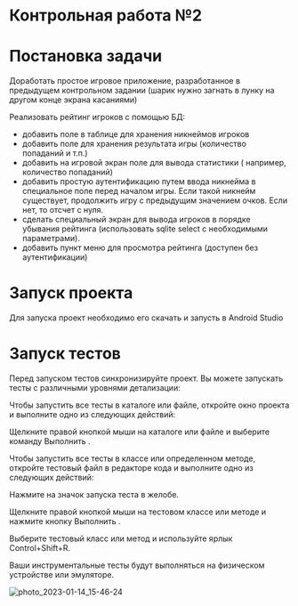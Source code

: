 # Контрольная работа №2

# Постановка задачи

Доработать простое игровое приложение, разработанное в предыдущем контрольном задании (шарик нужно загнать в лунку на другом конце экрана касаниями)

Реализовать рейтинг игроков с помощью БД:
- добавить поле в таблице для хранения никнеймов игроков
- добавить поле для хранения результата игры (количество попаданий и т.п.)
- добавить на игровой экран поле для вывода статистики ( например, количество попаданий)
- добавить простую аутентификацию путем ввода никнейма в специальное поле перед началом игры. Если такой никнейм существует, продолжить игру с предыдущим значением очков. Если нет, то отсчет с нуля.
- сделать специальный экран для вывода игроков в порядке убывания рейтинга (использовать sqlite select  с необходимыми параметрами).
- добавить пункт меню для просмотра рейтинга (доступен без аутентификации)


# Запуск проекта

Для запуска проект необходимо его скачать и запусть в Android Studio

# Запуск тестов
Перед запуском тестов синхронизируйте проект. Вы можете запускать тесты с различными уровнями детализации: 

Чтобы запустить все тесты в каталоге или файле, откройте окно проекта и выполните одно из следующих действий:

Щелкните правой кнопкой мыши на каталоге или файле и выберите команду Выполнить .

Чтобы запустить все тесты в классе или определенном методе, откройте тестовый файл в редакторе кода и выполните одно из следующих действий:

Нажмите на значок запуска теста в желобе.

Щелкните правой кнопкой мыши на тестовом классе или методе и нажмите кнопку Выполнить .

Выберите тестовый класс или метод и используйте ярлык Control+Shift+R.

Ваши инструментальные тесты будут выполняться на физическом устройстве или эмуляторе.

![photo_2023-01-14_15-46-24](https://i.imgur.com/wRfnLxs.png)
